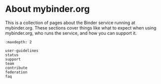 # About mybinder.org

This is a collection of pages about the Binder service running at mybinder.org.
These sections cover things like what to expect when using mybinder.org, who runs the service, and how you can support it.

```{toctree}
:maxdepth: 2

user-guidelines
status
support
team
contribute
federation
faq
```
